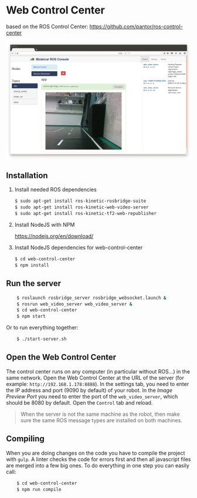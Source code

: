 # Web Control Center

based on the ROS Control Center: https://github.com/pantor/ros-control-center

![screenshot](https://github.com/AutoModelCar/web-control-center/raw/master/assets/images/screenshot.png)

## Installation

1. Install needed ROS dependencies

    ```sh
    $ sudo apt-get install ros-kinetic-rosbridge-suite
    $ sudo apt-get install ros-kinetic-web-video-server
    $ sudo apt-get install ros-kinetic-tf2-web-republisher
    ```
2. Install NodeJS with NPM
  
    https://nodejs.org/en/download/

3. Install NodeJS dependencies for web-control-center

    ```sh
    $ cd web-control-center
    $ npm install
    ```
    
## Run the server

```sh
    $ roslaunch rosbridge_server rosbridge_websocket.launch &
    $ rosrun web_video_server web_video_server &
    $ cd web-control-center
    $ npm start
```

Or to run everything together:

```sh
    $ ./start-server.sh
```

## Open the Web Control Center

The control center runs on any computer (in particular without ROS...) in the same network. Open the Web Control Center at the URL of the server (for example: `http://192.168.1.178:8888`). In the settings tab, you need to enter the IP address and port (9090 by default) of your robot. In the *Image Preview Port* you need to enter the port of the `web_video_server`, which should be 8080 by default. Open the `Control` tab and reload.

> When the server is not the same machine as the robot, then make sure the same ROS message types are installed on both machines.

## Compiling

When you are doing changes on the code you have to compile the project with `gulp`. A linter checks the code for errors first and then all javascript files are merged into a few big ones. To do everything in one step you can easily call:

```sh
    $ cd web-control-center
    $ npm run compile
```
